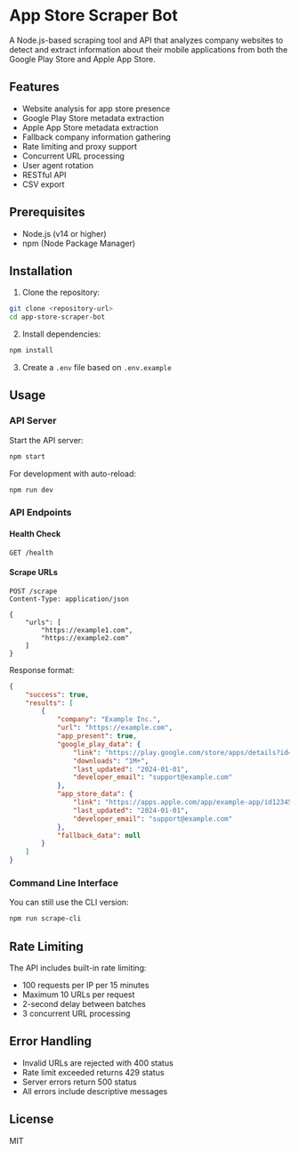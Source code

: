 # App Store Scraper Bot

A Node.js-based scraping tool and API that analyzes company websites to detect and extract information about their mobile applications from both the Google Play Store and Apple App Store.

## Features

- Website analysis for app store presence
- Google Play Store metadata extraction
- Apple App Store metadata extraction
- Fallback company information gathering
- Rate limiting and proxy support
- Concurrent URL processing
- User agent rotation
- RESTful API
- CSV export

## Prerequisites

- Node.js (v14 or higher)
- npm (Node Package Manager)

## Installation

1. Clone the repository:
```bash
git clone <repository-url>
cd app-store-scraper-bot
```

2. Install dependencies:
```bash
npm install
```

3. Create a `.env` file based on `.env.example`

## Usage

### API Server

Start the API server:
```bash
npm start
```

For development with auto-reload:
```bash
npm run dev
```

### API Endpoints

#### Health Check
```
GET /health
```

#### Scrape URLs
```
POST /scrape
Content-Type: application/json

{
    "urls": [
        "https://example1.com",
        "https://example2.com"
    ]
}
```

Response format:
```json
{
    "success": true,
    "results": [
        {
            "company": "Example Inc.",
            "url": "https://example.com",
            "app_present": true,
            "google_play_data": {
                "link": "https://play.google.com/store/apps/details?id=com.example",
                "downloads": "1M+",
                "last_updated": "2024-01-01",
                "developer_email": "support@example.com"
            },
            "app_store_data": {
                "link": "https://apps.apple.com/app/example-app/id123456789",
                "last_updated": "2024-01-01",
                "developer_email": "support@example.com"
            },
            "fallback_data": null
        }
    ]
}
```

### Command Line Interface

You can still use the CLI version:
```bash
npm run scrape-cli
```

## Rate Limiting

The API includes built-in rate limiting:
- 100 requests per IP per 15 minutes
- Maximum 10 URLs per request
- 2-second delay between batches
- 3 concurrent URL processing

## Error Handling

- Invalid URLs are rejected with 400 status
- Rate limit exceeded returns 429 status
- Server errors return 500 status
- All errors include descriptive messages

## License

MIT 